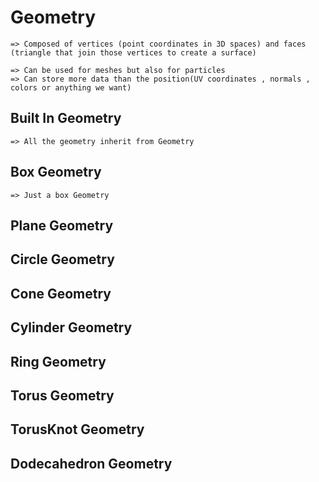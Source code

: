 # Geometry

    => Composed of vertices (point coordinates in 3D spaces) and faces (triangle that join those vertices to create a surface)

    => Can be used for meshes but also for particles
    => Can store more data than the position(UV coordinates , normals , colors or anything we want) 

## Built In Geometry

    => All the geometry inherit from Geometry

## Box Geometry

    => Just a box Geometry

## Plane Geometry

## Circle Geometry

## Cone Geometry

## Cylinder Geometry

## Ring Geometry

## Torus Geometry

## TorusKnot Geometry

## Dodecahedron Geometry


